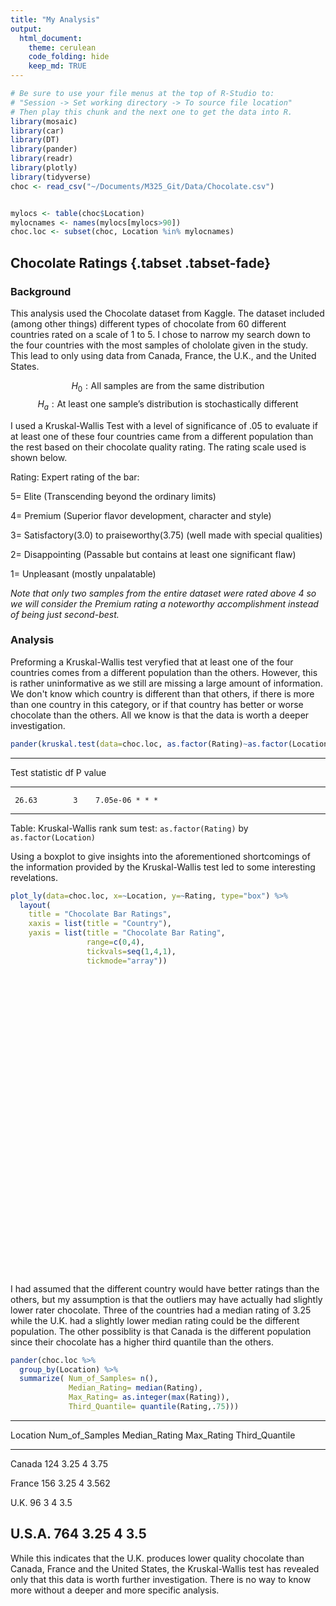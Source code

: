 ```yaml
---
title: "My Analysis"
output: 
  html_document:
    theme: cerulean
    code_folding: hide
    keep_md: TRUE
---
```



```r
# Be sure to use your file menus at the top of R-Studio to:
# "Session -> Set working directory -> To source file location"
# Then play this chunk and the next one to get the data into R.
library(mosaic)
library(car)
library(DT)
library(pander)
library(readr)
library(plotly)
library(tidyverse)
choc <- read_csv("~/Documents/M325_Git/Data/Chocolate.csv")


mylocs <- table(choc$Location) 
mylocnames <- names(mylocs[mylocs>90])
choc.loc <- subset(choc, Location %in% mylocnames)
```





<!-- Instructions:

 Use the Chocolate dataset and a Kruskal-Wallis Test(s) to answer an interesting question(s) that you come up with.
 
 About the dataset:
 
  * Company: Name of the company manufacturing the bar.

  * Orig: The specific geo-region of origin for the bar.

  * Review: Date of publication of the review.

  * Cocoa: Cocoa percentage (darkness) of the chocolate bar being reviewed.

  * Location: Manufacturer base country.

  * Rating: Expert rating for the bar.
      5= Elite (Transcending beyond the ordinary limits)
      4= Premium (Superior flavor development, character and style)
      3= Satisfactory(3.0) to praiseworthy(3.75) (well made with special qualities)
      2= Disappointing (Passable but contains at least one significant flaw)
      1= Unpleasant (mostly unpalatable)

   * Type: The variety (breed) of cocoa bean used, if provided.
   
   * BroadOrig: The broad geo-region of origin for the bean.

Note this dataset and description come from: © 2018 Kaggle Inc for further details visit:

[Kaggle.com](https://www.kaggle.com/rtatman/chocolate-bar-ratings/data)



<!--Begin writing your Analysis after this point.-->
## Chocolate Ratings {.tabset .tabset-fade}


### Background
<div>

This analysis used the Chocolate dataset from Kaggle. The dataset included (among other things) different types of chocolate from 60 different countries rated on a scale of 1 to 5. I chose to narrow my search down to the four countries with the most samples of chololate given in the study. This lead to only using data from Canada, France, the U.K., and the United States.

$$
  H_0:  \text{All samples are from the same distribution}
$$
$$
  H_a:  \text{At least one sample's distribution is stochastically different}
$$


 I used a Kruskal-Wallis Test with a level of significance of .05 to evaluate if at least one of these four countries came from a different population than the rest based on their chocolate quality rating. The rating scale used is shown below.

Rating: Expert rating of the bar:
 
  5= Elite (Transcending beyond the ordinary limits)
  
  4= Premium (Superior flavor development, character and style)
  
  3= Satisfactory(3.0) to praiseworthy(3.75) (well made with special qualities)
  
  2= Disappointing (Passable but contains at least one significant flaw)
  
  1= Unpleasant (mostly unpalatable)

*Note that only two samples from the entire dataset were rated above 4 so we will consider the Premium rating a noteworthy accomplishment instead of being just second-best.*
  
   
</div>

### Analysis
<div>

Preforming a Kruskal-Wallis test veryfied that at least one of the four countries comes from a different population than the others. However, this is rather uninformative as we still are missing a large amount of information. We don't know which country is different than that others, if there is more than one country in this category, or if that country has better or worse chocolate than the others. All we know is that the data is worth a deeper investigation.


```r
pander(kruskal.test(data=choc.loc, as.factor(Rating)~as.factor(Location)))
```


--------------------------------------
 Test statistic   df      P value     
---------------- ---- ----------------
     26.63        3    7.05e-06 * * * 
--------------------------------------

Table: Kruskal-Wallis rank sum test: `as.factor(Rating)` by `as.factor(Location)`

Using a boxplot to give insights into the aforementioned shortcomings of the information provided by the Kruskal-Wallis test led to some interesting revelations. 


```r
plot_ly(data=choc.loc, x=~Location, y=~Rating, type="box") %>%
  layout(
    title = "Chocolate Bar Ratings",
    xaxis = list(title = "Country"),
    yaxis = list(title = "Chocolate Bar Rating",
                 range=c(0,4), 
                 tickvals=seq(1,4,1), 
                 tickmode="array"))
```

<!--html_preserve--><div id="6542644f7d23" style="width:672px;height:480px;" class="plotly html-widget"></div>
<script type="application/json" data-for="6542644f7d23">{"x":{"visdat":{"6542216ab400":["function () ","plotlyVisDat"]},"cur_data":"6542216ab400","attrs":{"6542216ab400":{"x":{},"y":{},"alpha":1,"sizes":[10,100],"type":"box"}},"layout":{"margin":{"b":40,"l":60,"t":25,"r":10},"title":"Chocolate Bar Ratings","xaxis":{"domain":[0,1],"title":"Country","type":"category","categoryorder":"array","categoryarray":["Canada","France","U.K.","U.S.A."]},"yaxis":{"domain":[0,1],"title":"Chocolate Bar Rating","range":[0,4],"tickvals":[1,2,3,4],"tickmode":"array"},"hovermode":"closest","showlegend":false},"source":"A","config":{"modeBarButtonsToAdd":[{"name":"Collaborate","icon":{"width":1000,"ascent":500,"descent":-50,"path":"M487 375c7-10 9-23 5-36l-79-259c-3-12-11-23-22-31-11-8-22-12-35-12l-263 0c-15 0-29 5-43 15-13 10-23 23-28 37-5 13-5 25-1 37 0 0 0 3 1 7 1 5 1 8 1 11 0 2 0 4-1 6 0 3-1 5-1 6 1 2 2 4 3 6 1 2 2 4 4 6 2 3 4 5 5 7 5 7 9 16 13 26 4 10 7 19 9 26 0 2 0 5 0 9-1 4-1 6 0 8 0 2 2 5 4 8 3 3 5 5 5 7 4 6 8 15 12 26 4 11 7 19 7 26 1 1 0 4 0 9-1 4-1 7 0 8 1 2 3 5 6 8 4 4 6 6 6 7 4 5 8 13 13 24 4 11 7 20 7 28 1 1 0 4 0 7-1 3-1 6-1 7 0 2 1 4 3 6 1 1 3 4 5 6 2 3 3 5 5 6 1 2 3 5 4 9 2 3 3 7 5 10 1 3 2 6 4 10 2 4 4 7 6 9 2 3 4 5 7 7 3 2 7 3 11 3 3 0 8 0 13-1l0-1c7 2 12 2 14 2l218 0c14 0 25-5 32-16 8-10 10-23 6-37l-79-259c-7-22-13-37-20-43-7-7-19-10-37-10l-248 0c-5 0-9-2-11-5-2-3-2-7 0-12 4-13 18-20 41-20l264 0c5 0 10 2 16 5 5 3 8 6 10 11l85 282c2 5 2 10 2 17 7-3 13-7 17-13z m-304 0c-1-3-1-5 0-7 1-1 3-2 6-2l174 0c2 0 4 1 7 2 2 2 4 4 5 7l6 18c0 3 0 5-1 7-1 1-3 2-6 2l-173 0c-3 0-5-1-8-2-2-2-4-4-4-7z m-24-73c-1-3-1-5 0-7 2-2 3-2 6-2l174 0c2 0 5 0 7 2 3 2 4 4 5 7l6 18c1 2 0 5-1 6-1 2-3 3-5 3l-174 0c-3 0-5-1-7-3-3-1-4-4-5-6z"},"click":"function(gd) { \n        // is this being viewed in RStudio?\n        if (location.search == '?viewer_pane=1') {\n          alert('To learn about plotly for collaboration, visit:\\n https://cpsievert.github.io/plotly_book/plot-ly-for-collaboration.html');\n        } else {\n          window.open('https://cpsievert.github.io/plotly_book/plot-ly-for-collaboration.html', '_blank');\n        }\n      }"}],"cloud":false},"data":[{"x":["France","France","France","France","France","France","France","France","France","France","France","France","France","France","France","France","France","France","U.S.A.","France","U.S.A.","U.S.A.","U.S.A.","U.S.A.","U.S.A.","U.S.A.","U.S.A.","U.S.A.","U.S.A.","U.S.A.","U.S.A.","U.S.A.","U.S.A.","U.S.A.","U.S.A.","Canada","Canada","Canada","Canada","U.S.A.","U.S.A.","France","France","France","U.S.A.","U.S.A.","U.S.A.","U.S.A.","U.S.A.","U.S.A.","U.S.A.","U.S.A.","U.S.A.","U.S.A.","U.S.A.","U.S.A.","U.S.A.","U.S.A.","U.S.A.","U.K.","U.K.","U.K.","U.K.","U.K.","U.K.","U.K.","U.S.A.","U.S.A.","U.S.A.","U.S.A.","U.S.A.","U.S.A.","U.K.","U.K.","U.S.A.","U.S.A.","U.S.A.","U.S.A.","U.S.A.","U.S.A.","France","U.S.A.","U.S.A.","U.S.A.","U.S.A.","U.S.A.","U.S.A.","U.S.A.","U.S.A.","U.S.A.","U.S.A.","U.S.A.","U.S.A.","U.S.A.","U.S.A.","U.S.A.","France","France","France","France","France","France","France","France","France","France","France","France","France","France","U.S.A.","U.S.A.","U.S.A.","U.S.A.","U.S.A.","U.S.A.","U.S.A.","U.S.A.","U.S.A.","U.S.A.","U.S.A.","U.S.A.","U.S.A.","U.S.A.","U.S.A.","France","France","France","France","U.S.A.","U.S.A.","U.S.A.","U.S.A.","U.S.A.","U.S.A.","U.S.A.","U.S.A.","U.S.A.","U.S.A.","U.S.A.","U.S.A.","France","U.S.A.","U.S.A.","France","U.K.","U.K.","U.S.A.","U.S.A.","U.S.A.","U.S.A.","U.S.A.","U.S.A.","U.S.A.","U.S.A.","U.S.A.","U.S.A.","Canada","Canada","Canada","Canada","U.S.A.","U.S.A.","U.S.A.","U.K.","U.K.","U.K.","U.S.A.","U.S.A.","U.S.A.","U.S.A.","U.S.A.","U.S.A.","U.S.A.","U.S.A.","U.S.A.","U.S.A.","U.S.A.","U.S.A.","U.S.A.","U.S.A.","U.S.A.","U.S.A.","U.S.A.","U.S.A.","U.S.A.","U.S.A.","U.S.A.","U.S.A.","U.S.A.","U.S.A.","U.S.A.","France","France","Canada","U.S.A.","U.S.A.","U.S.A.","U.S.A.","U.S.A.","U.S.A.","U.S.A.","U.S.A.","U.S.A.","U.S.A.","U.K.","U.K.","U.S.A.","U.K.","U.K.","U.K.","U.K.","U.K.","U.K.","U.K.","U.K.","U.S.A.","U.S.A.","U.S.A.","Canada","Canada","Canada","Canada","U.S.A.","U.S.A.","U.S.A.","U.S.A.","U.S.A.","U.S.A.","U.S.A.","U.S.A.","U.S.A.","U.S.A.","U.S.A.","U.S.A.","U.S.A.","U.S.A.","U.S.A.","U.S.A.","U.S.A.","U.S.A.","U.S.A.","U.S.A.","U.S.A.","U.S.A.","U.S.A.","U.S.A.","U.S.A.","U.S.A.","U.S.A.","U.S.A.","U.S.A.","U.S.A.","U.S.A.","U.S.A.","U.S.A.","U.S.A.","U.S.A.","U.S.A.","U.K.","U.S.A.","U.S.A.","U.S.A.","U.S.A.","U.S.A.","U.S.A.","U.S.A.","U.S.A.","U.S.A.","U.S.A.","U.S.A.","U.S.A.","Canada","Canada","Canada","Canada","Canada","Canada","Canada","Canada","U.S.A.","U.S.A.","U.S.A.","U.S.A.","U.S.A.","U.S.A.","U.S.A.","U.S.A.","U.S.A.","U.S.A.","U.K.","U.K.","U.K.","U.K.","U.K.","U.K.","U.K.","Canada","U.S.A.","U.S.A.","U.S.A.","U.S.A.","U.S.A.","U.S.A.","U.S.A.","France","France","U.S.A.","U.S.A.","U.S.A.","U.S.A.","U.S.A.","U.S.A.","U.S.A.","U.S.A.","U.S.A.","U.S.A.","U.S.A.","U.S.A.","U.S.A.","U.S.A.","U.S.A.","France","France","France","France","France","France","France","France","France","France","France","France","U.S.A.","U.S.A.","U.S.A.","U.S.A.","U.S.A.","U.S.A.","U.S.A.","U.S.A.","U.S.A.","U.S.A.","U.S.A.","U.S.A.","U.S.A.","U.S.A.","U.S.A.","U.S.A.","U.S.A.","U.S.A.","U.S.A.","U.S.A.","U.S.A.","U.S.A.","U.S.A.","U.S.A.","U.S.A.","U.S.A.","U.S.A.","U.S.A.","U.S.A.","U.S.A.","U.S.A.","U.S.A.","U.S.A.","U.S.A.","U.S.A.","U.S.A.","U.S.A.","U.S.A.","U.S.A.","U.S.A.","U.S.A.","U.S.A.","U.S.A.","U.S.A.","Canada","U.S.A.","U.S.A.","U.S.A.","U.S.A.","U.S.A.","U.S.A.","U.S.A.","U.S.A.","U.S.A.","U.S.A.","U.S.A.","U.S.A.","U.S.A.","U.S.A.","U.S.A.","U.S.A.","U.S.A.","U.S.A.","U.S.A.","U.S.A.","France","France","France","France","France","France","U.S.A.","U.S.A.","U.S.A.","U.S.A.","U.S.A.","U.S.A.","U.S.A.","U.S.A.","U.S.A.","U.S.A.","U.S.A.","U.S.A.","Canada","U.S.A.","U.S.A.","U.S.A.","U.S.A.","U.S.A.","U.S.A.","U.S.A.","U.S.A.","U.S.A.","U.S.A.","U.S.A.","U.S.A.","U.S.A.","U.S.A.","U.S.A.","U.S.A.","U.S.A.","Canada","Canada","Canada","Canada","Canada","Canada","U.S.A.","Canada","Canada","Canada","Canada","Canada","U.S.A.","U.S.A.","U.S.A.","U.S.A.","U.S.A.","U.S.A.","U.S.A.","U.S.A.","U.S.A.","U.S.A.","U.S.A.","U.S.A.","U.S.A.","U.S.A.","U.S.A.","U.S.A.","U.S.A.","U.S.A.","France","France","France","France","U.K.","U.K.","U.S.A.","U.S.A.","U.S.A.","U.S.A.","U.S.A.","U.S.A.","U.S.A.","U.S.A.","U.S.A.","U.S.A.","U.S.A.","U.S.A.","U.S.A.","U.S.A.","U.S.A.","U.S.A.","U.S.A.","U.S.A.","U.S.A.","U.S.A.","U.S.A.","U.S.A.","U.K.","U.K.","U.S.A.","U.S.A.","U.S.A.","Canada","Canada","Canada","Canada","Canada","Canada","Canada","Canada","U.S.A.","U.S.A.","U.S.A.","U.K.","U.S.A.","U.S.A.","U.S.A.","Canada","Canada","Canada","Canada","Canada","Canada","Canada","Canada","Canada","Canada","Canada","U.S.A.","U.S.A.","Canada","Canada","Canada","Canada","Canada","Canada","U.S.A.","U.S.A.","U.S.A.","U.S.A.","U.S.A.","U.S.A.","U.S.A.","U.S.A.","U.S.A.","U.S.A.","U.S.A.","U.S.A.","U.S.A.","U.S.A.","U.S.A.","U.S.A.","U.S.A.","U.S.A.","U.S.A.","U.S.A.","U.S.A.","U.S.A.","U.S.A.","U.S.A.","U.S.A.","U.S.A.","U.S.A.","U.S.A.","U.S.A.","U.S.A.","U.S.A.","U.S.A.","U.S.A.","U.S.A.","U.S.A.","U.S.A.","U.S.A.","U.S.A.","U.S.A.","U.S.A.","U.S.A.","U.S.A.","U.S.A.","U.S.A.","U.S.A.","U.S.A.","U.S.A.","U.S.A.","U.S.A.","U.S.A.","U.S.A.","U.S.A.","U.S.A.","France","U.S.A.","U.S.A.","U.S.A.","France","France","France","France","France","France","France","France","U.S.A.","U.S.A.","U.S.A.","U.S.A.","U.S.A.","U.S.A.","U.S.A.","U.S.A.","U.S.A.","U.S.A.","U.K.","U.K.","U.K.","U.K.","U.K.","U.S.A.","U.S.A.","U.S.A.","U.S.A.","U.S.A.","U.S.A.","U.S.A.","U.S.A.","U.S.A.","U.S.A.","U.S.A.","U.S.A.","U.S.A.","U.S.A.","U.S.A.","U.S.A.","U.S.A.","U.S.A.","U.S.A.","U.S.A.","U.S.A.","U.S.A.","U.S.A.","U.S.A.","U.S.A.","U.S.A.","U.S.A.","U.S.A.","France","U.S.A.","U.S.A.","U.S.A.","Canada","U.S.A.","U.S.A.","U.S.A.","U.S.A.","U.S.A.","U.S.A.","U.S.A.","U.S.A.","U.S.A.","Canada","Canada","Canada","Canada","U.S.A.","U.S.A.","U.S.A.","France","France","France","France","France","U.S.A.","U.S.A.","U.K.","U.S.A.","France","France","France","France","France","U.S.A.","U.S.A.","U.S.A.","U.S.A.","U.S.A.","U.S.A.","U.S.A.","U.K.","U.K.","Canada","Canada","Canada","Canada","U.S.A.","U.S.A.","U.K.","U.K.","U.K.","U.K.","U.K.","U.S.A.","U.S.A.","U.K.","U.S.A.","U.S.A.","U.S.A.","U.S.A.","U.S.A.","U.S.A.","U.S.A.","U.S.A.","U.S.A.","U.S.A.","U.S.A.","U.S.A.","U.S.A.","U.S.A.","U.S.A.","U.S.A.","U.S.A.","U.S.A.","U.S.A.","France","France","France","France","U.K.","U.S.A.","France","U.S.A.","U.S.A.","U.S.A.","Canada","Canada","Canada","Canada","Canada","Canada","Canada","Canada","U.S.A.","U.S.A.","France","U.S.A.","U.S.A.","U.S.A.","France","U.S.A.","France","France","France","France","U.S.A.","France","U.S.A.","U.K.","U.K.","U.S.A.","U.S.A.","U.S.A.","U.S.A.","U.K.","U.K.","U.K.","Canada","Canada","U.S.A.","U.S.A.","France","U.S.A.","U.S.A.","France","France","U.S.A.","U.S.A.","U.S.A.","U.S.A.","U.S.A.","U.K.","U.S.A.","U.S.A.","U.S.A.","Canada","U.S.A.","U.S.A.","U.S.A.","U.S.A.","U.S.A.","U.K.","U.K.","Canada","U.S.A.","U.S.A.","France","France","U.S.A.","France","France","U.S.A.","U.S.A.","U.S.A.","U.S.A.","France","France","France","France","U.S.A.","France","U.S.A.","U.S.A.","U.S.A.","U.S.A.","Canada","Canada","Canada","Canada","U.S.A.","U.S.A.","U.S.A.","U.S.A.","U.S.A.","France","France","France","U.S.A.","U.S.A.","Canada","U.S.A.","France","U.S.A.","U.S.A.","U.S.A.","U.S.A.","U.S.A.","U.S.A.","U.S.A.","U.S.A.","U.S.A.","France","Canada","U.S.A.","U.S.A.","U.S.A.","U.S.A.","U.S.A.","U.S.A.","U.S.A.","U.S.A.","U.S.A.","U.S.A.","U.K.","U.K.","U.K.","U.K.","U.S.A.","U.S.A.","U.S.A.","U.S.A.","U.S.A.","U.K.","U.K.","U.S.A.","U.K.","Canada","Canada","U.S.A.","U.S.A.","Canada","U.S.A.","U.S.A.","U.S.A.","U.S.A.","U.S.A.","Canada","U.S.A.","U.S.A.","France","France","France","France","France","U.S.A.","U.S.A.","U.S.A.","Canada","Canada","France","U.S.A.","U.S.A.","U.S.A.","U.K.","U.K.","U.K.","U.K.","U.K.","U.K.","U.S.A.","U.S.A.","U.S.A.","U.S.A.","U.S.A.","U.S.A.","U.S.A.","U.S.A.","U.S.A.","U.S.A.","U.S.A.","U.S.A.","U.K.","U.S.A.","U.S.A.","France","France","France","France","France","U.S.A.","U.S.A.","U.S.A.","U.S.A.","U.S.A.","U.S.A.","U.S.A.","U.S.A.","U.S.A.","U.S.A.","U.S.A.","U.S.A.","U.S.A.","U.S.A.","U.S.A.","U.S.A.","U.S.A.","U.S.A.","U.S.A.","U.S.A.","U.S.A.","U.S.A.","U.S.A.","U.K.","U.S.A.","U.S.A.","U.S.A.","U.S.A.","U.S.A.","U.S.A.","U.S.A.","U.S.A.","U.S.A.","U.S.A.","U.S.A.","U.K.","U.K.","U.K.","France","U.S.A.","U.S.A.","Canada","France","France","France","U.S.A.","U.S.A.","U.S.A.","U.S.A.","U.S.A.","U.S.A.","U.S.A.","U.S.A.","U.S.A.","U.S.A.","U.S.A.","U.S.A.","U.S.A.","U.S.A.","U.S.A.","U.S.A.","U.S.A.","U.S.A.","U.S.A.","U.S.A.","U.S.A.","Canada","U.S.A.","U.K.","U.K.","U.K.","U.K.","U.K.","U.K.","U.K.","U.K.","Canada","Canada","Canada","U.S.A.","U.S.A.","U.S.A.","U.S.A.","U.S.A.","U.S.A.","U.S.A.","U.S.A.","U.S.A.","U.S.A.","U.S.A.","U.S.A.","U.S.A.","U.S.A.","France","France","France","France","U.S.A.","U.S.A.","U.S.A.","U.S.A.","U.S.A.","U.S.A.","U.S.A.","U.S.A.","U.S.A.","U.S.A.","U.S.A.","U.S.A.","U.S.A.","U.S.A.","U.S.A.","France","France","U.S.A.","U.S.A.","U.S.A.","U.S.A.","U.S.A.","U.S.A.","U.S.A.","U.S.A.","U.S.A.","U.S.A.","U.S.A.","U.S.A.","U.S.A.","U.S.A.","U.S.A.","Canada","Canada","Canada","Canada","Canada","Canada","Canada","Canada","U.S.A.","U.S.A.","U.S.A.","U.S.A.","U.K.","U.K.","U.S.A.","U.S.A.","U.S.A.","France","France","France","France","France","France","France","France","France","U.K.","U.K.","U.K.","U.S.A.","U.S.A.","U.S.A.","U.S.A.","U.K.","U.S.A.","U.S.A.","U.S.A.","U.S.A.","U.S.A.","U.S.A.","U.S.A.","U.S.A.","U.S.A.","U.S.A.","U.S.A.","Canada","Canada","Canada","U.S.A.","U.S.A.","U.S.A.","Canada","Canada","Canada","Canada","Canada","Canada","Canada","Canada","Canada","Canada","Canada","Canada","Canada","U.S.A.","U.S.A.","U.S.A.","U.S.A.","U.S.A.","U.S.A.","U.S.A.","U.S.A.","U.S.A.","France","U.S.A.","U.S.A.","France","France","France","France","U.S.A.","France","U.S.A.","U.S.A.","U.K.","U.K.","U.K.","U.S.A.","U.S.A.","U.S.A.","U.S.A.","U.S.A.","France","U.S.A.","U.K.","Canada","U.S.A.","U.S.A.","France","Canada"],"y":[3.75,2.75,3,3.5,3.5,3.5,4,2.75,3.25,3.75,2.75,3,3.25,3.25,3.5,4,3.5,3.75,3.75,2.5,2.75,3,2.5,2.5,2.75,2.5,3.25,3,3.25,4,3.75,4,3,2.75,3,3.25,3.25,3.25,3.5,3,3.5,2.5,2.75,3,3.75,3.25,3.25,3.5,3.75,3.5,4,3.75,3.25,3.25,3.5,3.5,2.75,3.25,3.5,3.75,4,2.75,1.75,3.25,3.5,1.75,3.5,3.25,3.5,3.5,3.75,3.25,3,3.25,2.75,2.75,2.75,2.75,3.25,3.5,2.75,2.5,2.5,2.5,3.25,2.75,3,3.5,3.5,3.75,2.75,3,2.75,3.5,3,3.5,3.5,4,3.25,3.75,3.5,3.25,3.5,3.75,4,3.5,3,4,1.5,3,2.75,3.75,3.75,3.25,3,3.25,3.5,2.75,3.25,2.75,3.5,2.5,2.5,2.75,2.25,3,2,2,3,3,3.75,3.25,2.75,3,3.5,3.25,3,2.5,2.75,2.75,3,2.75,3.25,3.5,3.5,3.25,2.5,3.75,2.5,2.5,2.5,2.75,3,3,3.25,2.75,2.75,3.25,3,3,3.25,3.5,3.5,2.75,3.5,2.25,2.75,3.75,3.5,2.75,3.75,2.75,3.25,3.5,3.5,3,3.25,3.75,3.25,3.25,2.75,3.25,3.25,3.25,3,3.25,2.75,2.75,3,3,3,3,3,3.75,2.5,2.75,3.5,3.75,3.75,3.5,3.25,3.5,2.75,3,3.25,3,3.25,3.75,3.75,3.5,3,3.5,3.5,3.75,2.5,3.75,3.25,3.25,4,3.25,3.75,3.25,3.25,3.25,2,2.75,2.5,2.75,2.5,3.5,3.75,2.75,2.25,3,3.25,2.5,3.5,3.5,3,3.25,3.5,3.5,2,3.5,3.25,3.75,3.75,3.5,3.5,3.5,3.25,3.75,3,2.5,3,3.5,2.75,3.25,3.25,2.5,3.75,2.75,2.75,3.5,2.75,3.25,3.25,3,3,3,3,3.5,2.75,2.75,3.25,2.75,3,3,3.25,2,3.25,3,3.5,3.5,3.75,3.5,2.75,3,3.25,3.25,2.75,2.75,2.75,2.75,3,3,2.75,3.5,3.25,2.75,3,2.25,3.25,2.75,4,2.75,2.75,3.75,2.5,2.75,3.25,3.25,3.25,3.75,3,2.5,3.25,4,3.75,3.75,3,3,2.75,3.25,3.25,3.5,3,3.75,3,3.25,3,3.25,2.75,2.75,2.5,3.5,3.25,3.25,3.25,3,3.25,3.5,3.75,2.75,3,3.75,3.25,3.75,3,3,3.5,2,3.5,2.75,3.5,2.75,2.75,3.25,3.5,2.5,2.75,2.75,3.5,2.5,2.5,2.75,3.75,3.5,3.75,3.75,3.25,2.75,3,3.25,3.5,2.75,3,3.5,3.25,3,3,3.25,2.25,2.5,3,3.25,3.5,2.75,3,3.25,3.75,3,3.25,3.25,3,2.5,2.75,3,3.5,3.75,2,2,4,4,2,3.75,3.75,3.25,3.5,2.5,1.5,3.5,2.75,2.75,3,2.75,3.25,3.5,3.5,3.5,2.75,2.75,2.75,3.5,2.25,2.5,2.75,3.5,3,3,3.75,3,3,2.75,3,2,2.75,2.75,3,2.75,3,3,2.75,3.25,3.5,2.75,2.75,3.5,3.25,3.5,3,3.5,4,3,2.5,2.5,2.75,3.25,3.25,3.5,2.5,3.75,3.75,2.75,3.5,3.25,2,2,3.5,3.5,2.75,3,3.5,2.5,3.25,3.75,3.5,3.5,3.75,3.75,3.25,3.5,4,3.75,2.75,2.75,3.25,4,3.75,3.75,3,3.75,2,2.75,2.75,2,2.5,2.5,3.5,3.5,3.75,3,3,3.25,3.25,3.75,3,3.25,3.5,2.75,3,3.25,3.25,3.5,3.75,3.25,4,3.5,3.25,4,4,3.25,3.75,4,3.25,3.5,3.25,3.5,3.5,3.25,3.25,3.5,3,3,3.25,3.75,3.5,2.75,3,2.25,3,3,3.5,3.5,2.5,2.5,2.75,2.75,2.75,2.5,3,3.25,2.75,3,3.25,2.75,3,2.5,2.75,2.5,2.75,3,3.5,3.25,2,3.25,2.75,3,3.25,2.75,3,3.25,2.75,3.25,3.5,3.25,2.5,2.75,3,3,2.75,3.5,3.25,2.5,2.75,3.75,2.75,3,3.25,4,3.5,3.5,4,3.25,3.75,3.75,1.5,3.25,3.25,3.25,3.5,3.75,3.25,3,2.5,2.5,3,4,2.25,3.5,3.75,3,3.5,3.75,3.25,2.5,3,4,3.5,2.75,2.5,3,3.25,3.25,3,3.25,4,3.5,3.5,3.75,3.75,3,4,3.75,3.25,2.5,3.5,3.5,3.5,3,3.5,2.75,3.75,3.5,3.5,3.75,3.5,3,3,3,3.5,2,3,3.5,3.25,4,4,3.5,3,2,3,3,2.75,3.5,3.75,3,3.75,3.75,3,3,4,2.75,3,3,4,3.5,2.5,3.75,2.5,3,2.5,2.75,2.5,2.75,2.5,2.5,2.75,3,3,2.75,4,3.5,3.75,3.75,3.25,3.5,3,2.75,2.5,3.5,3.5,3,3.5,3.5,3.5,3.25,3.5,2.75,3.25,3.5,2,2.5,2.25,3,3,3,2.75,3,3.5,3.75,3.5,3.5,3.5,3.25,3.75,3,2.75,3.5,3.25,2.75,3.75,4,3.5,3.75,3.75,3,3,4,3,3,3,4,2.5,3.5,3.25,3.25,3,3.5,3.5,4,2.5,3,3.5,3.75,3.5,3.5,3.5,2.75,2.75,3,3,3.5,2.75,4,3.5,3.25,4,4,3,3.25,3.75,3.5,3.5,3.75,3.5,3,3.5,2.75,2.5,3.25,3,2.75,2.75,2.5,3,3.75,3.75,2.5,3.25,3.5,3.5,3.5,3,3.5,3,3.75,3,4,3,3.5,3.25,2.75,2.75,4,3.5,2.75,1.5,3.25,3.75,3,3.5,2,2.5,3.75,3.25,3,3.5,2.5,2.75,2.5,2.75,3.75,3,2.5,3.5,2,2,3,3,4,3.5,3.75,4,3.5,3.75,3.25,3.75,3.5,2.75,3.5,3,3.5,3.5,3.5,3,3,3.5,2.5,3,2.75,3.5,3.5,2.5,3.25,3,2.75,3,2.75,3.75,3.5,3,3,3.5,3.5,3,3.5,3,3.75,3.5,3.25,3.75,4,2.75,2.75,3,2.5,3,3,3.5,3,3.25,3,3.5,3.5,3.75,3.25,3.75,3.25,2.75,3.25,2.75,3.75,3.75,3.75,3.75,2.5,3.75,3.25,3,3.25,3.5,3,2.75,2.75,3.5,3.75,3.5,3.25,3.75,4,4,2.75,3.75,4,3,3.5,3.25,3,3.25,3.25,3.5,3.25,4,3.5,2.75,3,3.5,3.25,3.75,2.5,2.5,2.75,3,2.75,3,3,3.5,3.25,3,3,2.5,3.5,3.5,2.75,2.75,3,3.25,2.75,2.5,2.75,3.5,3.25,3.5,3.25,3,3.25,2.75,2.5,3,4,4,4,3,3.25,3.5,2.75,3,3.25,4,2.75,3,3.25,3.75,3.25,3.25,3,3,3.5,3,4,1.75,3,3.5,3,3,3.25,2.75,3.5,3,3.75,3.5,3.25,3.5,2,3.5,3.5,3,3,3.25,3.25,3,3.75,3.25,3.5,3.5,2.75,2.75,3.75,3.5,3,3,3.5,3.25,3.5,2.75,2.5,2.75,3,3,2.75,3.5,3.25,3,3.5,4,3.5,3.5,3.25,3.25,3,2.75,3,2.5,2.75,3,3,2.75,3.5,2.5,2.75,2.75,2.75,3,3,3.25,3.75,3.75,3.75,4,3.5,3.5,4,2.25,2.75,2.75,3.25,2.5,3.5,3,3.5,3.5,4,3,3,3.5,3,3.5,2.75,3.25,3.25,3.75,4,3.5,3.5,3.5,3.75,3.5,2.75,2.75,3,3.5,3.75,2,3.25,3,3,3.75,3.75,3,3,3,3.5,3.75,4,3.25,3.75,3.75,4,3.5,3.75,3.5,2.75,3,3.5,3,2.75,3.25,3,3.75,3.75,3.75,3.75,3.5,4,3.5,3,3.75,3,2.5,3.5,3.5,3.5,2.75,2.75,3,3,3.25,3.5,3.25,3.25,3.5,3,3.5,2.5,3.5,3.25,3.75,3,3,3.75],"type":"box","line":{"fillcolor":"rgba(31,119,180,1)","color":"rgba(31,119,180,1)"},"xaxis":"x","yaxis":"y","frame":null}],"highlight":{"on":"plotly_click","persistent":false,"dynamic":false,"selectize":false,"opacityDim":0.2,"selected":{"opacity":1}},"base_url":"https://plot.ly"},"evals":["config.modeBarButtonsToAdd.0.click"],"jsHooks":{"render":[{"code":"function(el, x) { var ctConfig = crosstalk.var('plotlyCrosstalkOpts').set({\"on\":\"plotly_click\",\"persistent\":false,\"dynamic\":false,\"selectize\":false,\"opacityDim\":0.2,\"selected\":{\"opacity\":1}}); }","data":null}]}}</script><!--/html_preserve-->

I had assumed that the different country would have better ratings than the others, but my assumption is that the outliers may have actually had slightly lower rater chocolate. Three of the countries had a median rating of 3.25 while the U.K. had a slightly lower median rating could be the different population. The other possiblity is that Canada is the different population since their chocolate has a higher third quantile than the others.


```r
pander(choc.loc %>%
  group_by(Location) %>%
  summarize( Num_of_Samples= n(),
             Median_Rating= median(Rating),
             Max_Rating= as.integer(max(Rating)),
             Third_Quantile= quantile(Rating,.75)))
```


-------------------------------------------------------------------------
 Location   Num_of_Samples   Median_Rating   Max_Rating   Third_Quantile 
---------- ---------------- --------------- ------------ ----------------
  Canada         124             3.25            4             3.75      

  France         156             3.25            4            3.562      

   U.K.           96               3             4             3.5       

  U.S.A.         764             3.25            4             3.5       
-------------------------------------------------------------------------

While this indicates that the U.K. produces lower quality chocolate than Canada, France and the United States, the Kruskal-Wallis test has revealed only that this data is worth further investigation. There is no way to know more without a deeper and more specific analysis.

<div>
